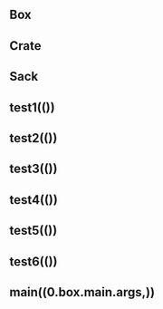 ## Box

## Crate

## Sack

## test1(())

## test2(())

## test3(())

## test4(())

## test5(())

## test6(())

## main((0.box.main.args,))
